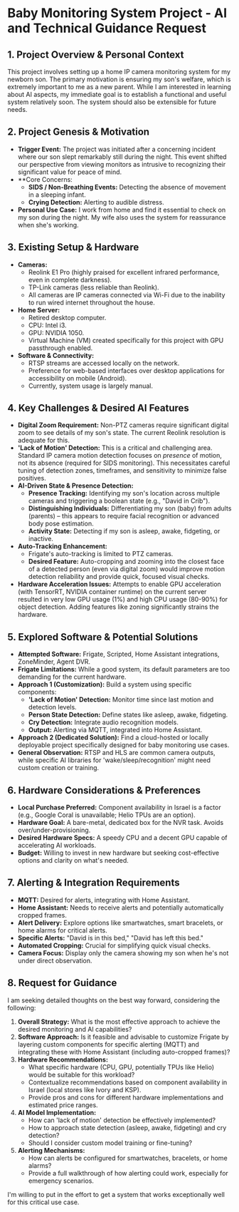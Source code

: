 # Baby Monitoring System Project - AI and Technical Guidance Request

## 1. Project Overview & Personal Context

This project involves setting up a home IP camera monitoring system for my newborn son. The primary motivation is ensuring my son's welfare, which is extremely important to me as a new parent. While I am interested in learning about AI aspects, my immediate goal is to establish a functional and useful system relatively soon. The system should also be extensible for future needs.

## 2. Project Genesis & Motivation

*   **Trigger Event:** The project was initiated after a concerning incident where our son slept remarkably still during the night. This event shifted our perspective from viewing monitors as intrusive to recognizing their significant value for peace of mind.
*   **Core Concerns:
    *   **SIDS / Non-Breathing Events:** Detecting the absence of movement in a sleeping infant.
    *   **Crying Detection:** Alerting to audible distress.
*   **Personal Use Case:** I work from home and find it essential to check on my son during the night. My wife also uses the system for reassurance when she's working.

## 3. Existing Setup & Hardware

*   **Cameras:**
    *   Reolink E1 Pro (highly praised for excellent infrared performance, even in complete darkness).
    *   TP-Link cameras (less reliable than Reolink).
    *   All cameras are IP cameras connected via Wi-Fi due to the inability to run wired internet throughout the house.
*   **Home Server:**
    *   Retired desktop computer.
    *   CPU: Intel i3.
    *   GPU: NVIDIA 1050.
    *   Virtual Machine (VM) created specifically for this project with GPU passthrough enabled.
*   **Software & Connectivity:**
    *   RTSP streams are accessed locally on the network.
    *   Preference for web-based interfaces over desktop applications for accessibility on mobile (Android).
    *   Currently, system usage is largely manual.

## 4. Key Challenges & Desired AI Features

*   **Digital Zoom Requirement:** Non-PTZ cameras require significant digital zoom to see details of my son's state. The current Reolink resolution is adequate for this.
*   **'Lack of Motion' Detection:** This is a critical and challenging area. Standard IP camera motion detection focuses on *presence* of motion, not its absence (required for SIDS monitoring). This necessitates careful tuning of detection zones, timeframes, and sensitivity to minimize false positives.
*   **AI-Driven State & Presence Detection:**
    *   **Presence Tracking:** Identifying my son's location across multiple cameras and triggering a boolean state (e.g., "David in Crib").
    *   **Distinguishing Individuals:** Differentiating my son (baby) from adults (parents) – this appears to require facial recognition or advanced body pose estimation.
    *   **Activity State:** Detecting if my son is asleep, awake, fidgeting, or inactive.
*   **Auto-Tracking Enhancement:**
    *   Frigate's auto-tracking is limited to PTZ cameras.
    *   **Desired Feature:** Auto-cropping and zooming into the closest face of a detected person (even via digital zoom) would improve motion detection reliability and provide quick, focused visual checks.
*   **Hardware Acceleration Issues:** Attempts to enable GPU acceleration (with TensorRT, NVIDIA container runtime) on the current server resulted in very low GPU usage (1%) and high CPU usage (80-90%) for object detection. Adding features like zoning significantly strains the hardware.

## 5. Explored Software & Potential Solutions

*   **Attempted Software:** Frigate, Scripted, Home Assistant integrations, ZoneMinder, Agent DVR.
*   **Frigate Limitations:** While a good system, its default parameters are too demanding for the current hardware. 
*   **Approach 1 (Customization):** Build a system using specific components:
    *   **'Lack of Motion' Detection:** Monitor time since last motion and detection levels.
    *   **Person State Detection:** Define states like asleep, awake, fidgeting.
    *   **Cry Detection:** Integrate audio recognition models.
    *   **Output:** Alerting via MQTT, integrated into Home Assistant.
*   **Approach 2 (Dedicated Solution):** Find a cloud-hosted or locally deployable project specifically designed for baby monitoring use cases.
*   **General Observation:** RTSP and HLS are common camera outputs, while specific AI libraries for 'wake/sleep/recognition' might need custom creation or training.

## 6. Hardware Considerations & Preferences

*   **Local Purchase Preferred:** Component availability in Israel is a factor (e.g., Google Coral is unavailable; Helio TPUs are an option).
*   **Hardware Goal:** A bare-metal, dedicated box for the NVR task. Avoids over/under-provisioning.
*   **Desired Hardware Specs:** A speedy CPU and a decent GPU capable of accelerating AI workloads.
*   **Budget:** Willing to invest in new hardware but seeking cost-effective options and clarity on what's needed.

## 7. Alerting & Integration Requirements

*   **MQTT:** Desired for alerts, integrating with Home Assistant.
*   **Home Assistant:** Needs to receive alerts and potentially automatically cropped frames.
*   **Alert Delivery:** Explore options like smartwatches, smart bracelets, or home alarms for critical alerts.
*   **Specific Alerts:** "David is in this bed," "David has left this bed."
*   **Automated Cropping:** Crucial for simplifying quick visual checks.
*   **Camera Focus:** Display only the camera showing my son when he's not under direct observation.

## 8. Request for Guidance

I am seeking detailed thoughts on the best way forward, considering the following:

1.  **Overall Strategy:** What is the most effective approach to achieve the desired monitoring and AI capabilities?
2.  **Software Approach:** Is it feasible and advisable to customize Frigate by layering custom components for specific alerting (MQTT) and integrating these with Home Assistant (including auto-cropped frames)?
3.  **Hardware Recommendations:**
    *   What specific hardware (CPU, GPU, potentially TPUs like Helio) would be suitable for this workload?
    *   Contextualize recommendations based on component availability in Israel (local stores like Ivory and KSP).
    *   Provide pros and cons for different hardware implementations and estimated price ranges.
4.  **AI Model Implementation:**
    *   How can 'lack of motion' detection be effectively implemented?
    *   How to approach state detection (asleep, awake, fidgeting) and cry detection?
    *   Should I consider custom model training or fine-tuning?
5.  **Alerting Mechanisms:**
    *   How can alerts be configured for smartwatches, bracelets, or home alarms?
    *   Provide a full walkthrough of how alerting could work, especially for emergency scenarios.

I'm willing to put in the effort to get a system that works exceptionally well for this critical use case.
